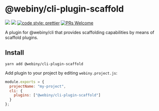 # @webiny/cli-plugin-scaffold

[![](https://img.shields.io/npm/dw/@webiny/cli-plugin-scaffold.svg)](https://www.npmjs.com/package/@webiny/cli-plugin-scaffold)
[![](https://img.shields.io/npm/v/@webiny/cli-plugin-scaffold.svg)](https://www.npmjs.com/package/@webiny/cli-plugin-scaffold)
[![code style: prettier](https://img.shields.io/badge/code_style-prettier-ff69b4.svg?style=flat-square)](https://github.com/prettier/prettier)
[![PRs Welcome](https://img.shields.io/badge/PRs-welcome-brightgreen.svg?style=flat-square)](http://makeapullrequest.com)

A plugin for @webiny/cli that provides scaffolding capabilities by means of scaffold plugins.

## Install

```
yarn add @webiny/cli-plugin-scaffold
```

Add plugin to your project by editing `webiny.project.js`:

```js
module.exports = {
  projectName: "my-project",
  cli: {
    plugins: ["@webiny/cli-plugin-scaffold"]
  }
};
```
